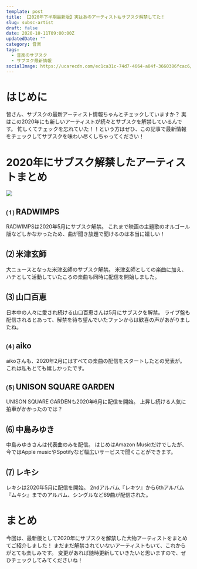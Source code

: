 ```yaml
---
template: post
title: 【2020年下半期最新版】実はあのアーティストもサブスク解禁してた！
slug: subsc-artist
draft: false
date: 2020-10-11T09:00:00Z
updatedDate: ""
category: 音楽
tags:
  - 音楽のサブスク
  - サブスク最新情報
socialImage: https://ucarecdn.com/ec1ca31c-74d7-4664-a04f-3660386fcac6/
---
```


# はじめに

皆さん、サブスクの最新アーティスト情報ちゃんとチェックしていますか？
実はこの2020年にも新しいアーティストが続々とサブスクを解禁しているんです。
忙しくてチェックを忘れていた！！という方はぜひ、この記事で最新情報をチェックしてサブスクを味わい尽くしちゃってください！

# 2020年にサブスク解禁したアーティストまとめ

![](https://ucarecdn.com/80f8ef12-29b4-412b-b9d6-783c67ff27b4/)

## ⑴ RADWIMPS

RADWIMPSは2020年5月にサブスク解禁。
これまで映画の主題歌のオルゴール版などしかなかったため、曲が聞き放題で聞けるのは本当に嬉しい！

## ⑵ 米津玄師
大ニュースとなった米津玄師のサブスク解禁。
米津玄師としての楽曲に加え、ハチとして活動していたころの楽曲も同時に配信を開始しました。

## ⑶ 山口百恵
日本中の人々に愛され続ける山口百恵さんは5月にサブスクを解禁。
ライブ盤も配信されるとあって、解禁を待ち望んでいたファンからは歓喜の声があがりましたね。

## ⑷ aiko
aikoさんも、2020年2月にはすべての楽曲の配信をスタートしたとの発表が。
これは私もとても嬉しかったです。

## ⑸ UNISON SQUARE GARDEN
UNISON SQUARE GARDENも2020年6月に配信を開始。
上昇し続ける人気に拍車がかかったのでは？

## ⑹ 中島みゆき
中島みゆきさんは代表曲のみを配信。
はじめはAmazon Musicだけでしたが、今ではApple musicやSpotifyなど幅広いサービスで聞くことができます。

## ⑺ レキシ
レキシは2020年5月に配信を開始。
2ndアルバム『レキツ』から6thアルバム『ムキシ』までのアルバム、シングルなど69曲が配信された。

# まとめ
今回は、最新版として2020年にサブスクを解禁した大物アーティストをまとめてご紹介しました！
まだまだ解禁されていないアーティストもいて、これからがとても楽しみです。
変更があれば随時更新していきたいと思いますので、ぜひチェックしてみてくださいね！
